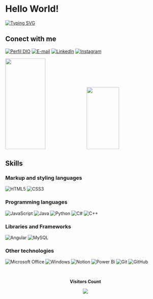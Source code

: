 # Hello World!

<!--
**Nathy10Carvalh0/Nathy10Carvalh0** is a ✨ _special_ ✨ repository because its `README.md` (this file) appears on your GitHub profile.

Here are some ideas to get you started:

- 🔭 I’m currently working on ...
- 🌱 I’m currently learning ...
- 👯 I’m looking to collaborate on ...
- 🤔 I’m looking for help with ...
- 💬 Ask me about ...
- 📫 How to reach me: ...
- 😄 Pronouns: ...
- ⚡ Fun fact: ...
-->


[![Typing SVG](https://readme-typing-svg.herokuapp.com/?color=ff91a4&size=35&center=true&vCenter=true&width=1000&lines=HELLO,+My+name+is+Nathalia+Carvalho;I'm+21+years+old;I'm+from+Brazil;I+Graduated+systems+Development;Be+Welcome!+:%29)](https://git.io/typing-svg)
 
## Conect with me
[![Perfil DIO](https://img.shields.io/badge/-Meu%20Perfil%20na%20DIO-ff91a4?style=for-the-badge)](https://www.dio.me/users/nathy10carvalho)
[![E-mail](https://img.shields.io/badge/-Email-000?style=for-the-badge&logo=gmail&logoColor=ff91a4)](mailto:nathy10carvalho@gmail.com)
[![LinkedIn](https://img.shields.io/badge/-LinkedIn-000?style=for-the-badge&logo=linkedin&logoColor=ff91a4)](https://www.linkedin.com/in/nathalia-carvalho-de-araujo-3822541b9/)
[![Instagram](https://img.shields.io/badge/Instagram-000?style=for-the-badge&logo=instagram&logoColor=ff91a4)](https://www.instagram.com/Nathy10Carvalh0/)


<div align>  
<img width="50%" height="285px" src="https://github-readme-stats-git-masterrstaa-rickstaa.vercel.app/api/top-langs/?username=Nathy10carvalh0&theme=transparent&bg_color=000&border_color=ff91a4&show_icons=true&icon_color=ff91a4&title_color=ff91a4&text_color=F5DADF" />
 
 <img width="45%" height="195px"  src="https://github-readme-stats.vercel.app/api?username=Nathy10carvalh0&theme=transparent&bg_color=000&border_color=ff91a4&show_icons=true&icon_color=ff91a4&title_color=ff91a4&text_color=F5DADF" />
  
</div>


<!-- fonte para os bagdes: https://dev.to/envoy_/150-badges-for-github-pnk#social -->

  ## Skills  
### Markup and styling languages
![HTML5](https://img.shields.io/badge/HTML5-000?style=for-the-badge&logo=html5&logoColor=ff91a4)
![CSS3](https://img.shields.io/badge/CSS3-000?style=for-the-badge&logo=css3&logoColor=ff91a4)
### Programming languages
![JavaScript](https://img.shields.io/badge/JavaScript-000?style=for-the-badge&logo=javascript&logoColor=ff91a4)
![Java](https://img.shields.io/badge/java-000.svg?style=for-the-badge&logo=openjdk&logoColor=ff91a4)
![Python](https://img.shields.io/badge/Python-000?style=for-the-badge&logo=python&logoColor=ff91a4)
![C#](https://img.shields.io/badge/C%23-000?style=for-the-badge&logo=c-sharp&logoColor=ff91a4)
![C++](https://img.shields.io/badge/c++-000.svg?style=for-the-badge&logo=c%2B%2B&logoColor=ff91a4)
### Libraries and Frameworks
![Angular](https://img.shields.io/badge/Angular-000?style=for-the-badge&logo=angular&logoColor=ff91a4)
![MySQL](https://img.shields.io/badge/mysql-000.svg?style=for-the-badge&logo=mysql&logoColor=ff91a4)

### Other technologies
![Microsoft Office](https://img.shields.io/badge/Microsoft_Office-000?style=for-the-badge&logo=microsoft-office&logoColor=ff91a4)
![Windows](https://img.shields.io/badge/Windows-000?style=for-the-badge&logo=windows&logoColor=ff91a4)
![Notion](https://img.shields.io/badge/Notion-000.svg?style=for-the-badge&logo=notion&logoColor=ff91a4)
![Power Bi](https://img.shields.io/badge/power_bi-000?style=for-the-badge&logo=powerbi&logoColor=ff91a4)
![Git](https://img.shields.io/badge/git-000.svg?style=for-the-badge&logo=git&logoColor=ff91a4)
![GitHub](https://img.shields.io/badge/github-000.svg?style=for-the-badge&logo=github&logoColor=ff91a4)    


<div align="center">

<br><p align="centre"><b>Visitors Count</b></p>  
<p align="center"><img align="center" src="https://profile-counter.glitch.me/{Nathy10Carvalh0}/count.svg"/></p> 
<br>
</div>

